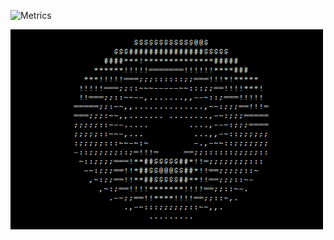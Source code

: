 ![Metrics](https://metrics.lecoq.io/NicolasCastagnola)

<p><img aling="right" src="https://github.com/NicolasCastagnola/NicolasCastagnola/blob/main/Resources/donut.gif" width="500" height="320"/></p>